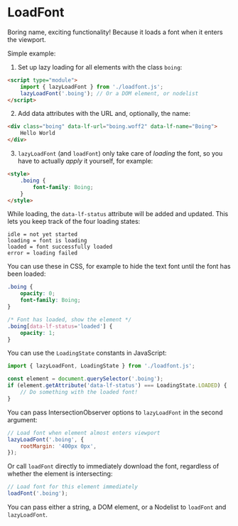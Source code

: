 # LoadFont

Boring name, exciting functionality! Because it loads a font when it enters the viewport.

Simple example:


1. Set up lazy loading for all elements with the class `boing`:

```html
<script type="module">
    import { lazyLoadFont } from './loadfont.js';
    lazyLoadFont('.boing'); // Or a DOM element, or nodelist
</script>
```

2. Add data attributes with the URL and, optionally, the name:

```html
<div class="boing" data-lf-url="boing.woff2" data-lf-name="Boing">
    Hello World
</div>
```

3. `lazyLoadFont` (and `loadFont`) only take care of _loading_ the font, so you have to actually _apply_ it yourself, for example:

```html
<style>
    .boing {
        font-family: Boing;
    }
</style>
```

While loading, the `data-lf-status` attribute will be added and updated. This lets you keep track of the four loading states:

```
idle = not yet started
loading = font is loading
loaded = font successfully loaded
error = loading failed
```

You can use these in CSS, for example to hide the text font until the font has been loaded:

```css
.boing {
    opacity: 0;
    font-family: Boing;
}

/* Font has loaded, show the element */
.boing[data-lf-status='loaded'] {
    opacity: 1;
}
```

You can use the `LoadingState` constants in JavaScript:

```javascript
import { lazyLoadFont, LoadingState } from './loadfont.js';

const element = document.querySelector('.boing');
if (element.getAttribute('data-lf-status') === LoadingState.LOADED) {
    // Do something with the loaded font!
}
```

You can pass IntersectionObserver options to `lazyLoadFont` in the second argument:

```javascript
// Load font when element almost enters viewport
lazyLoadFont('.boing', {
    rootMargin: '400px 0px',
});

```

Or call `loadFont` directly to immediately download the font, regardless of whether the element is intersecting:

```javascript
// Load font for this element immediately
loadFont('.boing');

```

You can pass either a string, a DOM element, or a Nodelist to `loadFont` and `lazyLoadFont`.